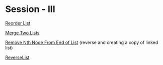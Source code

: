# Session - III

[Reorder List](https://leetcode.com/problems/reorder-list/description/)

[Merge Two Lists](https://leetcode.com/problems/merge-two-sorted-lists/description/)

[Remove Nth Node From End of List](https://leetcode.com/problems/remove-nth-node-from-end-of-list/description/) (reverse and creating a copy of linked list)

[ReverseList](https://leetcode.com/problems/reverse-linked-list/description/)
